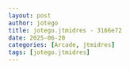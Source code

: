 ```yaml
---
layout: post
author: jotego
title: jotego.jtmidres - 3166e72
date: 2025-06-20
categories: [Arcade, jtmidres]
tags: [jotego.jtmidres]
---
```


